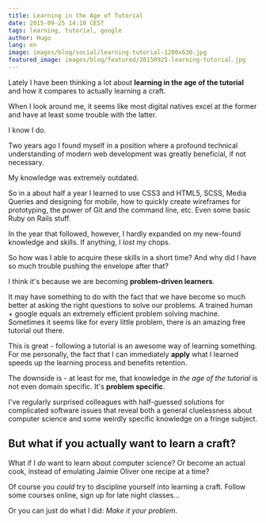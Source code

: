 ```yaml
---
title: Learning in the Age of Tutorial
date: 2015-09-25 14:10 CEST
tags: learning, tutorial, google
author: Hugo
lang: en
image: images/blog/social/learning-tutorial-1200x630.jpg
featured_image: images/blog/featured/20150925-learning-tutorial.jpg
---
```


Lately I have been thinking a lot about **learning in the age of the tutorial** and how it compares to actually learning a craft.

When I look around me, it seems like most digital natives excel at the former and have at least some trouble with the latter.

I know I do.

Two years ago I found myself in a position where a profound technical understanding of modern web development was greatly beneficial, if not necessary.

My knowledge was extremely outdated.

So in a about half a year I learned to use CSS3 and HTML5, SCSS, Media Queries and designing for mobile, how to quickly create wireframes for prototyping, the power of Git and the command line, etc. Even some basic Ruby on Rails stuff.  

In the year that followed, however, I hardly expanded on my new-found knowledge and skills. If anything, I *lost* my chops.

So how was I able to acquire these skills in a short time? And why did I have so much trouble pushing the envelope after that?

I think it's because we are becoming **problem-driven learners**.

It may have something to do with the fact that we have become so much better at asking the right questions to solve our problems. A trained human + google equals an extremely efficient problem solving machine. Sometimes it seems like for every little problem, there is an amazing free tutorial out there.

This is great - following a tutorial is an awesome way of learning something. For me personally, the fact that I can immediately **apply** what I learned speeds up the learning process and benefits retention.

The downside is - at least for me, that knowledge *in the age of the tutorial* is not even domain specific. It's **problem specific**.

I've regularly surprised colleagues with half-guessed solutions for complicated software issues that reveal both a general cluelessness about computer science and some weirdly specific knowledge on a fringe subject.

## But what if you actually want to learn a craft?

What if I *do* want to learn about computer science? Or become an actual cook, instead of emulating Jaimie Oliver one recipe at a time?

Of course you *could* try to discipline yourself into learning a craft. Follow some courses online, sign up for late night classes...

Or you can just do what I did: *Make it your problem*.
